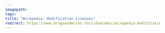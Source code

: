 ```yaml
---
imagepath:
tags:
title: "Wirepedia: Modification Licenses"
redirect: https://www.drugsandwires.fail/dnwcomic/wirepedia-modification-licenses/
---
```

